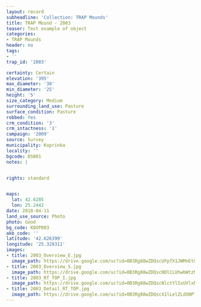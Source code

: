 ```yaml
---
layout: record
subheadline: 'Collection: TRAP Mounds'
title: TRAP Mound - 2003
teaser: Test example of object
categories:
- TRAP Mounds
header: no
tags:
- ''
trap_id: '2003'

certainty: Certain
elevation: '395'
max_diameter: '30'
min_diameter: '25'
height: '5'
size_category: Medium
surrounding_land_use: Pasture
surface_condition: Pasture
robbed: Yes
crm_condition: '3'
crm_intactness: '1'
campaign: '2009'
source: Survey
municipality: Koprinka
locality: ''
bgcode: DS001
notes: |


rights: standard


maps:
  lat: 42.6285
  lon: 25.2442
date: 2018-04-11
land_use_source: Photo
photo: Good
bg_code: KOOP003
akb_code: ''
latitude: '42.626399'
longitude: '25.328311'
images:
- title: 2003_Overview_E.jpg
  image_path: https://drive.google.com/uc?id=0B3Rg88wZDQscUFpfX1JWMnEtQkk
- title: 2003_Overview_S.jpg
  image_path: https://drive.google.com/uc?id=0B3Rg88wZDQscNDlCLUhwbWtzNEE
- title: 2003_RT_TOP_I.jpg
  image_path: https://drive.google.com/uc?id=0B3Rg88wZDQscNlctYlIxUVlxNlU
- title: 2003_Detail_RT_TOP.jpg
  image_path: https://drive.google.com/uc?id=0B3Rg88wZDQscX1lLelZLdXNPTGc
---
```

